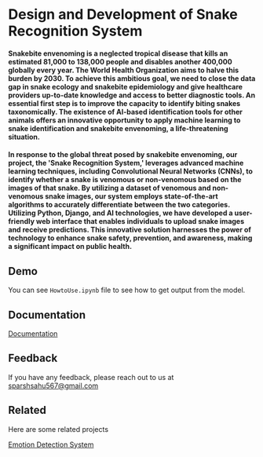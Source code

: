 
# Design and Development of Snake Recognition System

#### Snakebite envenoming is a neglected tropical disease that kills an estimated 81,000 to 138,000 people and disables another 400,000 globally every year. The World Health Organization aims to halve this burden by 2030. To achieve this ambitious goal, we need to close the data gap in snake ecology and snakebite epidemiology and give healthcare providers up-to-date knowledge and access to better diagnostic tools. An essential first step is to improve the capacity to identify biting snakes taxonomically. The existence of AI-based identification tools for other animals offers an innovative opportunity to apply machine learning to snake identification and snakebite envenoming, a life-threatening situation.                                                                                                                           

#### In response to the global threat posed by snakebite envenoming, our project, the 'Snake Recognition System,' leverages advanced machine learning techniques, including Convolutional Neural Networks (CNNs), to identify whether a snake is venomous or non-venomous based on the images of that snake. By utilizing a dataset of venomous and non-venomous snake images, our system employs state-of-the-art algorithms to accurately differentiate between the two categories. Utilizing Python, Django, and AI technologies, we have developed a user-friendly web interface that enables individuals to upload snake images and receive predictions. This innovative solution harnesses the power of technology to enhance snake safety, prevention, and awareness, making a significant impact on public health.


## Demo

You can see `HowtoUse.ipynb` file to see how to get output from the model.


## Documentation

[Documentation](https://github.com/Sparshcodies/SnakeRecognitionSystem/blob/main/Documentation/Minor_Project_I.pdf)


## Feedback

If you have any feedback, please reach out to us at sparshsahu567@gmail.com


## Related

Here are some related projects

[Emotion Detection System](https://github.com/Sparshcodies/Emotion-Detection-System)

